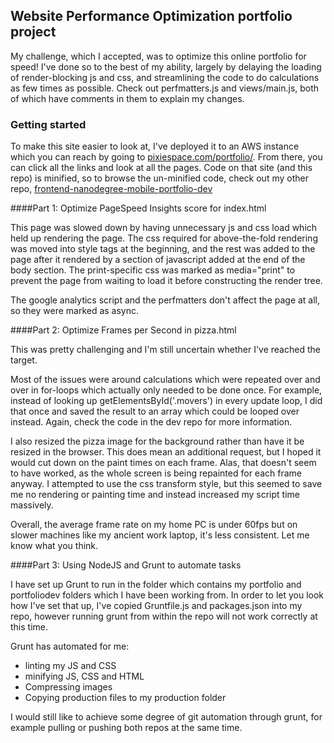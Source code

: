 ## Website Performance Optimization portfolio project

My challenge, which I accepted, was to optimize this online portfolio for speed! I've done so to the best of my ability, largely by delaying the loading of render-blocking js and css, and streamlining the code to do calculations as few times as possible. Check out perfmatters.js and views/main.js, both of which have comments in them to explain my changes.

### Getting started

To make this site easier to look at, I've deployed it to an AWS instance which you can reach by going to [pixiespace.com/portfolio/](http://pixiespace.com/portfolio/). From there, you can click all the links and look at all the pages. Code on that site (and this repo) is minified, so to browse the un-minified code, check out my other repo, [frontend-nanodegree-mobile-portfolio-dev](https://github.com/shevyf/frontend-nanodegree-mobile-portfolio-dev)

####Part 1: Optimize PageSpeed Insights score for index.html

This page was slowed down by having unnecessary js and css load which held up rendering the page. The css required for above-the-fold rendering was moved into style tags at the beginning, and the rest was added to the page after it rendered by a section of javascript added at the end of the body section. The print-specific css was marked as media="print" to prevent the page from waiting to load it before constructing the render tree.

The google analytics script and the perfmatters don't affect the page at all, so they were marked as async.

####Part 2: Optimize Frames per Second in pizza.html

This was pretty challenging and I'm still uncertain whether I've reached the target.

Most of the issues were around calculations which were repeated over and over in for-loops which actually only needed to be done once. For example, instead of looking up getElementsById('.movers') in every update loop, I did that once and saved the result to an array which could be looped over instead. Again, check the code in the dev repo for more information.

I also resized the pizza image for the background rather than have it be resized in the browser. This does mean an additional request, but I hoped it would cut down on the paint times on each frame. Alas, that doesn't seem to have worked, as the whole screen is being repainted for each frame anyway. I attempted to use the css transform style, but this seemed to save me no rendering or painting time and instead increased my script time massively. 

Overall, the average frame rate on my home PC is under 60fps but on slower machines like my ancient work laptop, it's less consistent. Let me know what you think.

####Part 3: Using NodeJS and Grunt to automate tasks

I have set up Grunt to run in the folder which contains my portfolio and portfoliodev folders which I have been working from. In order to let you look how I've set that up, I've copied Gruntfile.js and packages.json into my repo, however running grunt from within the repo will not work correctly at this time.

Grunt has automated for me:

- linting my JS and CSS
- minifying JS, CSS and HTML
- Compressing images
- Copying production files to my production folder

I would still like to achieve some degree of git automation through grunt, for example pulling or pushing both repos at the same time.
